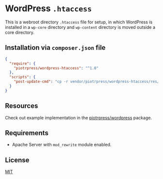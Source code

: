 # WordPress `.htaccess`

This is a webroot directory `.htaccess` file for setup, in which WordPress is installed in a `wp-core` directory and `wp-content` directory is moved outside a core directory.

## Installation via `composer.json` file

```json
{
  "require": {
    "piotrpress/wordpress-htaccess": "^1.0"
  },
  "scripts": {
    "post-update-cmd": "cp -r vendor/piotrpress/wordpress-htaccess/res/* ./"
  }
}
```

## Resources

Check out example implementation in the [piotrpress/wordpress](https://github.com/PiotrPress/wordpress) package.

## Requirements

- Apache Server with `mod_rewrite` module enabled.

## License

[MIT](license.txt)